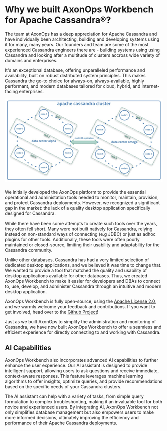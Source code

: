 # Why we built AxonOps Workbench for Apache Cassandra®?

The team at AxonOps has a deep appreciation for Apache Cassandra and have individually been architecting, building and developing systems using it for many, many years. Our founders and team are some of the most experienced Cassandra engineers there are - building systems using using Cassandra and looking after a multitude of clusters accross wide variety of domains and enterprises.

It's an exceptional database, offering unparalleled performance and availability, built on robust distributed system principles. This makes Cassandra the go-to choice for always-on, always-available, highly performant, and modern databases tailored for cloud, hybrid, and internet-facing enterprises.

<div align="center">
<img src="../../img/cassandra.png" alt="Apache Cassandra Cluster" style="display: block; margin-left: auto; margin-right: auto; padding-bottom: 10px;">
</div>

We initially developed the AxonOps platform to provide the essential operational and administation tools needed to monitor, maintain, provision, and protect Cassandra deployments. However, we recognized a significant gap in the market: the lack of a quality desktop application specifically designed for Cassandra. 

While there have been some attempts to create such tools over the years, they often fell short. Many were not built natively for Cassandra, relying instead on non-standard ways of connecting (e.g JDBC) or just as adhoc plugins for other tools. Additionally, these tools were often poorly maintained or closed-source, limiting their usability and adaptability for the Cassandra community. 

Unlike other databases, Cassandra has had a very limited selection of dedicated desktop applications, and we believed it was time to change that. We wanted to provide a tool that matched the quality and usability of desktop applications available for other databases. Thus, we created AxonOps Workbench to make it easier for developers and DBAs to connect to, use, develop, and administer Cassandra through an intuitive and modern desktop application.

AxonOps Workbench is fully open-source, using the [Apache License 2.0](https://github.com/axonops/axonops-workbench-cassandra/blob/main/LICENSE), and we warmly welcome your feedback and contributions. If you want to get involved, head over to the [Github Project](https://github.com/axonops/axonops-workbench-cassandra)!

Just as we built AxonOps to simplify the administration and monitoring of Cassandra, we have now built AxonOps Workbench to offer a seamless and efficient experience for directly connecting to and working with Cassandra.

## AI Capabilities

AxonOps Workbench also incorporates advanced AI capabilities to further enhance the user experience. Our AI assistant is designed to provide intelligent support, allowing users to ask questions and receive immediate, context-aware responses. This feature leverages machine learning algorithms to offer insights, optimize queries, and provide recommendations based on the specific needs of your Cassandra clusters.

The AI assistant can help with a variety of tasks, from simple query formulation to complex troubleshooting, making it an invaluable tool for both novice and experienced users. By integrating AI, AxonOps Workbench not only simplifies database management but also empowers users to make more informed decisions, ultimately improving the efficiency and performance of their Apache Cassandra deployments.
